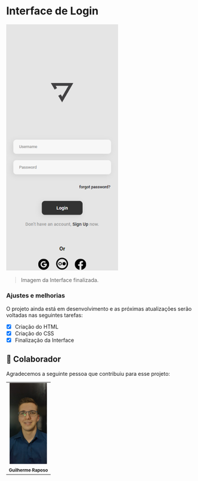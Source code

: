 # Interface de Login


<img src="./Yoga-Interface.png" alt="Interface Yoga" width="300px">


> Imagem da Interface finalizada.

### Ajustes e melhorias

O projeto ainda está em desenvolvimento e as próximas atualizações serão voltadas nas seguintes tarefas:

- [x] Criação do HTML
- [x] Criação do CSS
- [x] Finalização da Interface

## 🤝 Colaborador

Agradecemos a seguinte pessoa que contribuiu para esse projeto:

<table>
  <tr>
    <td align="center">
      <a href="#">
        <img src="./foto-guilherme.jpeg" width="100px" alt="Foto do Guilherme Raposo no GitHub"/><br>
        <sub>
          <b>Guilherme Raposo</b>
        </sub>
      </a>
    </td>
  </tr>
</table>
